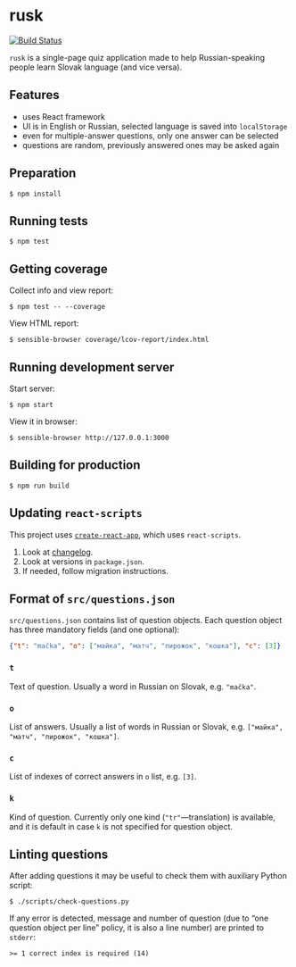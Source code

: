 # rusk
[![Build Status](https://travis-ci.org/PavloKapyshin/rusk.svg?branch=master)](https://travis-ci.org/PavloKapyshin/rusk)

`rusk` is a single-page quiz application made to help Russian-speaking people
learn Slovak language (and vice versa).


## Features
- uses React framework
- UI is in English or Russian, selected language is saved into `localStorage`
- even for multiple-answer questions, only one answer can be selected
- questions are random, previously answered ones may be asked again


## Preparation
```console
$ npm install
```


## Running tests
```console
$ npm test
```


## Getting coverage
Collect info and view report:

```console
$ npm test -- --coverage
```

View HTML report:

```console
$ sensible-browser coverage/lcov-report/index.html
```


## Running development server
Start server:

```console
$ npm start
```

View it in browser:

```console
$ sensible-browser http://127.0.0.1:3000
```


## Building for production
```console
$ npm run build
```


## Updating `react-scripts`

This project uses [`create-react-app`](https://github.com/facebookincubator/create-react-app),
which uses `react-scripts`.

1. Look at [changelog](https://github.com/facebookincubator/create-react-app/blob/master/CHANGELOG.md).
2. Look at versions in `package.json`.
3. If needed, follow migration instructions.


## Format of `src/questions.json`
`src/questions.json` contains list of question objects. Each question
object has three mandatory fields (and one optional):

```json
{"t": "mačka", "o": ["майка", "матч", "пирожок", "кошка"], "c": [3]}
```


### `t`
Text of question. Usually a word in Russian on Slovak, e.g. `"mačka"`.


### `o`
List of answers. Usually a list of words in Russian or Slovak, e.g.
`["майка", "матч", "пирожок", "кошка"]`.


### `c`
List of indexes of correct answers in `o` list, e.g. `[3]`.


### `k`
Kind of question. Currently only one kind (`"tr"`—translation) is
available, and it is default in case `k` is not specified for question
object.


## Linting questions
After adding questions it may be useful to check them with auxiliary
Python script:

```console
$ ./scripts/check-questions.py
```

If any error is detected, message and number of question (due to “one
question object per line” policy, it is also a line number) are printed
to `stderr`:

```
>= 1 correct index is required (14)
```
